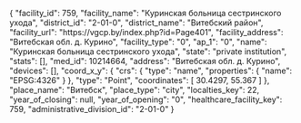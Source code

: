 {
    "facility_id": 759,
    "facility_name": "Куринская больница сестринского ухода",
    "district_id": "2-01-0",
    "district_name": "Витебский район",
    "facility_url": "https:\/\/vgcp.by\/index.php?id=Page401",
    "facility_address": "Витебская обл. д. Курино",
    "facility_type": "0",
    "ap_1": "0",
    "name": "Куринская больница сестринского ухода",
    "state": "private institution",
    "stats": [],
    "med_id": 10214664,
    "address": "Витебская обл. д. Курино",
    "devices": [],
    "coord_x_y": {
        "crs": {
            "type": "name",
            "properties": {
                "name": "EPSG:4326"
            }
        },
        "type": "Point",
        "coordinates": [
            30.4297,
            55.367
        ]
    },
    "place_name": "Витебск",
    "place_type": "city",
    "localties_key": 22,
    "year_of_closing": null,
    "year_of_opening": "0",
    "healthcare_facility_key": 759,
    "administrative_division_id": "2-01-0"
}